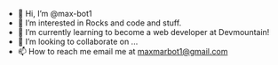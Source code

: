- 👋 Hi, I’m @max-bot1
- 👀 I’m interested in Rocks and code and stuff.
- 🌱 I’m currently learning to become a web developer at Devmountain!
- 💞️ I’m looking to collaborate on ...
- 📫 How to reach me email me at maxmarbot1@gmail.com

<!---
max-bot1/max-bot1 is a ✨ special ✨ repository because its `README.md` (this file) appears on your GitHub profile.
You can click the Preview link to take a look at your changes.
--->
